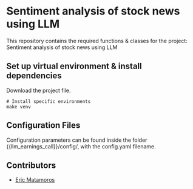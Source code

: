 # Sentiment analysis of stock news using LLM

This repository contains the required functions & classes for the project: Sentiment analysis of stock news using LLM

## Set up virtual environment & install dependencies

Download the project file.

```
# Install specific environments
make venv
```

## Configuration Files

Configuration parameters can be found inside the folder {{llm_earnings_call}}/config/, with the config.yaml filename.

## Contributors

- [Eric Matamoros](ericmatamoros1999@gmail.com)

